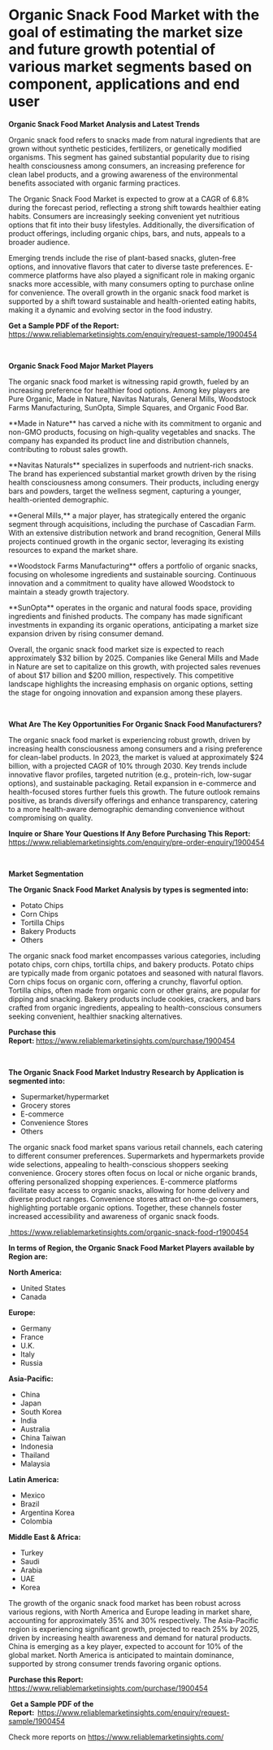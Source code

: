<p><h1>Organic Snack Food Market with the goal of estimating the market size and future growth potential of various market segments based on component, applications and end user</h1></p><p><strong>Organic Snack Food Market Analysis and Latest Trends</strong></p>
<p><p>Organic snack food refers to snacks made from natural ingredients that are grown without synthetic pesticides, fertilizers, or genetically modified organisms. This segment has gained substantial popularity due to rising health consciousness among consumers, an increasing preference for clean label products, and a growing awareness of the environmental benefits associated with organic farming practices.</p><p>The Organic Snack Food Market is expected to grow at a CAGR of 6.8% during the forecast period, reflecting a strong shift towards healthier eating habits. Consumers are increasingly seeking convenient yet nutritious options that fit into their busy lifestyles. Additionally, the diversification of product offerings, including organic chips, bars, and nuts, appeals to a broader audience.</p><p>Emerging trends include the rise of plant-based snacks, gluten-free options, and innovative flavors that cater to diverse taste preferences. E-commerce platforms have also played a significant role in making organic snacks more accessible, with many consumers opting to purchase online for convenience. The overall growth in the organic snack food market is supported by a shift toward sustainable and health-oriented eating habits, making it a dynamic and evolving sector in the food industry.</p></p>
<p><strong>Get a Sample PDF of the Report:&nbsp;</strong> <a href="https://www.reliablemarketinsights.com/enquiry/request-sample/1900454?utm_campaign=2322&utm_medium=2&utm_source=Github&utm_content=ia&utm_term=15022025&utm_id=organic-snack-food">https://www.reliablemarketinsights.com/enquiry/request-sample/1900454</a></p>
<p>&nbsp;</p>
<p><strong>Organic Snack Food Major Market Players</strong></p>
<p><p>The organic snack food market is witnessing rapid growth, fueled by an increasing preference for healthier food options. Among key players are Pure Organic, Made in Nature, Navitas Naturals, General Mills, Woodstock Farms Manufacturing, SunOpta, Simple Squares, and Organic Food Bar.</p><p>**Made in Nature** has carved a niche with its commitment to organic and non-GMO products, focusing on high-quality vegetables and snacks. The company has expanded its product line and distribution channels, contributing to robust sales growth. </p><p>**Navitas Naturals** specializes in superfoods and nutrient-rich snacks. The brand has experienced substantial market growth driven by the rising health consciousness among consumers. Their products, including energy bars and powders, target the wellness segment, capturing a younger, health-oriented demographic. </p><p>**General Mills,** a major player, has strategically entered the organic segment through acquisitions, including the purchase of Cascadian Farm. With an extensive distribution network and brand recognition, General Mills projects continued growth in the organic sector, leveraging its existing resources to expand the market share.</p><p>**Woodstock Farms Manufacturing** offers a portfolio of organic snacks, focusing on wholesome ingredients and sustainable sourcing. Continuous innovation and a commitment to quality have allowed Woodstock to maintain a steady growth trajectory.</p><p>**SunOpta** operates in the organic and natural foods space, providing ingredients and finished products. The company has made significant investments in expanding its organic operations, anticipating a market size expansion driven by rising consumer demand.</p><p>Overall, the organic snack food market size is expected to reach approximately $32 billion by 2025. Companies like General Mills and Made in Nature are set to capitalize on this growth, with projected sales revenues of about $17 billion and $200 million, respectively. This competitive landscape highlights the increasing emphasis on organic options, setting the stage for ongoing innovation and expansion among these players.</p></p>
<p>&nbsp;</p>
<p><strong>What Are The Key Opportunities For Organic Snack Food Manufacturers?</strong></p>
<p><p>The organic snack food market is experiencing robust growth, driven by increasing health consciousness among consumers and a rising preference for clean-label products. In 2023, the market is valued at approximately $24 billion, with a projected CAGR of 10% through 2030. Key trends include innovative flavor profiles, targeted nutrition (e.g., protein-rich, low-sugar options), and sustainable packaging. Retail expansion in e-commerce and health-focused stores further fuels this growth. The future outlook remains positive, as brands diversify offerings and enhance transparency, catering to a more health-aware demographic demanding convenience without compromising on quality.</p></p>
<p><strong>Inquire or Share Your Questions If Any Before Purchasing This Report:</strong> <a href="https://www.reliablemarketinsights.com/enquiry/pre-order-enquiry/1900454?utm_campaign=2322&utm_medium=2&utm_source=Github&utm_content=ia&utm_term=15022025&utm_id=organic-snack-food">https://www.reliablemarketinsights.com/enquiry/pre-order-enquiry/1900454</a></p>
<p>&nbsp;</p>
<p><strong>Market Segmentation</strong></p>
<p><strong>The Organic Snack Food Market Analysis by types is segmented into:</strong></p>
<p><ul><li>Potato Chips</li><li>Corn Chips</li><li>Tortilla Chips</li><li>Bakery Products</li><li>Others</li></ul></p>
<p><p>The organic snack food market encompasses various categories, including potato chips, corn chips, tortilla chips, and bakery products. Potato chips are typically made from organic potatoes and seasoned with natural flavors. Corn chips focus on organic corn, offering a crunchy, flavorful option. Tortilla chips, often made from organic corn or other grains, are popular for dipping and snacking. Bakery products include cookies, crackers, and bars crafted from organic ingredients, appealing to health-conscious consumers seeking convenient, healthier snacking alternatives.</p></p>
<p><strong>Purchase this Report:&nbsp;</strong><a href="https://www.reliablemarketinsights.com/purchase/1900454?utm_campaign=2322&utm_medium=2&utm_source=Github&utm_content=ia&utm_term=15022025&utm_id=organic-snack-food">https://www.reliablemarketinsights.com/purchase/1900454</a></p>
<p>&nbsp;</p>
<p><strong>The Organic Snack Food Market Industry Research by Application is segmented into:</strong></p>
<p><ul><li>Supermarket/hypermarket</li><li>Grocery stores</li><li>E-commerce</li><li>Convenience Stores</li><li>Others</li></ul></p>
<p><p>The organic snack food market spans various retail channels, each catering to different consumer preferences. Supermarkets and hypermarkets provide wide selections, appealing to health-conscious shoppers seeking convenience. Grocery stores often focus on local or niche organic brands, offering personalized shopping experiences. E-commerce platforms facilitate easy access to organic snacks, allowing for home delivery and diverse product ranges. Convenience stores attract on-the-go consumers, highlighting portable organic options. Together, these channels foster increased accessibility and awareness of organic snack foods.</p></p>
<p><a href="https://www.reliablemarketinsights.com/organic-snack-food-r1900454?utm_campaign=2322&utm_medium=2&utm_source=Github&utm_content=ia&utm_term=15022025&utm_id=organic-snack-food">&nbsp;https://www.reliablemarketinsights.com/organic-snack-food-r1900454</a></p>
<p><strong>In terms of Region, the Organic Snack Food Market Players available by Region are:</strong></p>
<p>
    <p> <strong> North America: </strong>
        <ul>
            <li>United States</li>
            <li>Canada</li>
        </ul>
        </p> 
    <p> <strong> Europe: </strong>
        <ul>
            <li>Germany</li>
            <li>France</li>
            <li>U.K.</li>
            <li>Italy</li>
            <li>Russia</li>
        </ul>
        </p> 
    <p> <strong> Asia-Pacific: </strong>
        <ul>
            <li>China</li>
            <li>Japan</li>
            <li>South Korea</li>
            <li>India</li>
            <li>Australia</li>
            <li>China Taiwan</li>
            <li>Indonesia</li>
            <li>Thailand</li>
            <li>Malaysia</li>
        </ul>
        </p> 
    <p> <strong> Latin America: </strong>
        <ul>
            <li>Mexico</li>
            <li>Brazil</li>
            <li>Argentina Korea</li>
            <li>Colombia</li>
        </ul>
        </p> 
    <p> <strong> Middle East & Africa: </strong>
        <ul>
            <li>Turkey</li>
            <li>Saudi</li>
            <li>Arabia</li>
            <li>UAE</li>
            <li>Korea</li>
        </ul>
    </p>
    </p>
<p><p>The growth of the organic snack food market has been robust across various regions, with North America and Europe leading in market share, accounting for approximately 35% and 30% respectively. The Asia-Pacific region is experiencing significant growth, projected to reach 25% by 2025, driven by increasing health awareness and demand for natural products. China is emerging as a key player, expected to account for 10% of the global market. North America is anticipated to maintain dominance, supported by strong consumer trends favoring organic options.</p></p>
<p><strong>Purchase this Report: </strong><a href="https://www.reliablemarketinsights.com/purchase/1900454?utm_campaign=2322&utm_medium=2&utm_source=Github&utm_content=ia&utm_term=15022025&utm_id=organic-snack-food">https://www.reliablemarketinsights.com/purchase/1900454</a></p>
<p>&nbsp;<strong>Get a Sample PDF of the Report:&nbsp;&nbsp;</strong><a href="https://www.reliablemarketinsights.com/enquiry/request-sample/1900454?utm_campaign=2322&utm_medium=2&utm_source=Github&utm_content=ia&utm_term=15022025&utm_id=organic-snack-food">https://www.reliablemarketinsights.com/enquiry/request-sample/1900454</a></p>
<p><strong></strong></p>
<p>Check more reports on <a href="https://www.reliablemarketinsights.com/?utm_campaign=2322&utm_medium=2&utm_source=Github&utm_content=ia&utm_term=15022025&utm_id=organic-snack-food">https://www.reliablemarketinsights.com/</a></p>